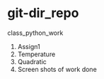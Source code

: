 # git-dir_repo
class_python_work
1. Assign1
2. Temperature
3. Quadratic
4. Screen shots of work done